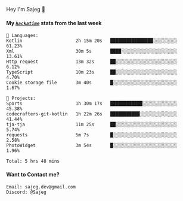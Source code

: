 Hey I'm Sajeg 👋

#### My [_`hackatime`_](https://hackatime.hackclub.com) stats from the last week

```text
💾 Languages:
Kotlin                    2h 15m 20s   ████████████████░░░░░░░░░  61.23%
Xml                       30m 5s       ████░░░░░░░░░░░░░░░░░░░░░  13.61%
Http request              13m 32s      ██░░░░░░░░░░░░░░░░░░░░░░░  6.12%
TypeScript                10m 23s      ██░░░░░░░░░░░░░░░░░░░░░░░  4.70%
Cookie storage file       3m 40s       █░░░░░░░░░░░░░░░░░░░░░░░░  1.67%

💼 Projects:
Sports                    1h 30m 17s   ████████████░░░░░░░░░░░░░  45.38%
codecrafters-git-kotlin   1h 22m 26s   ███████████░░░░░░░░░░░░░░  41.44%
tja-tja                   11m 25s      ██░░░░░░░░░░░░░░░░░░░░░░░  5.74%
requests                  5m 7s        █░░░░░░░░░░░░░░░░░░░░░░░░  2.58%
PhotoWidget               3m 54s       █░░░░░░░░░░░░░░░░░░░░░░░░  1.96%

Total: 5 hrs 48 mins
```

#### Want to Contact me?

```text
Email: sajeg.dev@gmail.com
Discord: @Sajeg
```